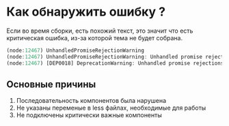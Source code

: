 # Как обнаружить ошибку ?

Если во время сборки, есть похожий текст, это значит что есть критическая ошибка, из-за которой тема не будет собрана.

```js
(node:12467) UnhandledPromiseRejectionWarning
(node:12467) UnhandledPromiseRejectionWarning: Unhandled promise rejection. This error originated either by throwing inside of an async function without a catch block, or by rejecting a promise which was not handled with .catch(). (rejection id: 1)
(node:12467) [DEP0018] DeprecationWarning: Unhandled promise rejections are deprecated. In the future, promise rejections that are not handled will terminate the Node.js process with a non-zero exit code.
```

## Основные причины

1. Последовательность компонентов была нарушена
2. Не указаны переменые в less файлах, необходимые для работы
3. Не подключены критически важные компоненты



